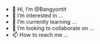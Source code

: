 - 👋 Hi, I’m @Bangyontit
- 👀 I’m interested in ...
- 🌱 I’m currently learning ...
- 💞️ I’m looking to collaborate on ...
- 📫 How to reach me ...

<!---
Bangyontit/Bangyontit is a ✨ special ✨ repository because its `README.md` (this file) appears on your GitHub profile.
You can click the Preview link to take a look at your changes.
--->
